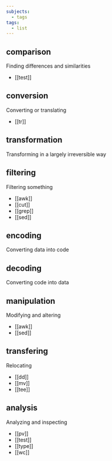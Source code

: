```yaml
---
subjects:
  - tags
tags:
  - list
---
```


## comparison
Finding differences and similarities

- [[test]]

## conversion
Converting or translating

- [[tr]]

## transformation
Transforming in a largely irreversible way

## filtering
Filtering something

- [[awk]]
- [[cut]]
- [[grep]]
- [[sed]]

## encoding
Converting data into code

## decoding
Converting code into data

## manipulation
Modifying and altering

- [[awk]]
- [[sed]]

## transfering
Relocating

- [[dd]]
- [[mv]]
- [[tee]]

## analysis
Analyzing and inspecting

- [[pv]]
- [[test]]
- [[type]]
- [[wc]]